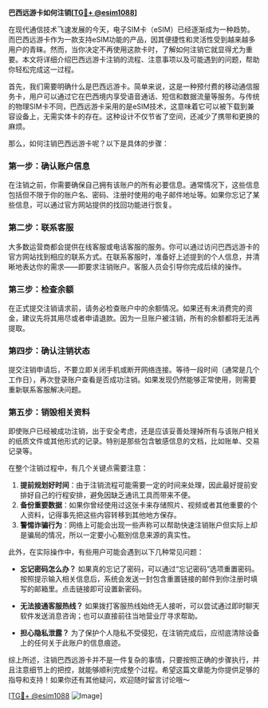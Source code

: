 **巴西远游卡如何注销[[TG💪+ @esim1088](https://t.me/s/esim1088)]**

在现代通信技术飞速发展的今天，电子SIM卡（eSIM）已经逐渐成为一种趋势。而巴西远游卡作为一款支持eSIM功能的产品，因其便捷性和灵活性受到越来越多用户的青睐。然而，当你决定不再使用这款卡时，了解如何注销它就显得尤为重要。本文将详细介绍巴西远游卡注销的流程、注意事项以及可能遇到的问题，帮助你轻松完成这一过程。

首先，我们需要明确什么是巴西远游卡。简单来说，这是一种预付费的移动通信服务卡，用户可以通过它在巴西境内享受语音通话、短信和数据流量等服务。与传统的物理SIM卡不同，巴西远游卡采用的是eSIM技术，这意味着它可以被下载到兼容设备上，无需实体卡的存在。这种设计不仅节省了空间，还减少了携带和更换的麻烦。

那么，如何注销巴西远游卡呢？以下是具体的步骤：

### **第一步：确认账户信息**
在注销之前，你需要确保自己拥有该账户的所有必要信息。通常情况下，这些信息包括但不限于你的账户名、密码、注册时使用的电子邮件地址等。如果你忘记了某些信息，可以通过官方网站提供的找回功能进行恢复。

### **第二步：联系客服**
大多数运营商都会提供在线客服或电话客服的服务。你可以通过访问巴西远游卡的官方网站找到相应的联系方式。在联系客服时，准备好上述提到的个人信息，并清晰地表达你的需求——即要求注销账户。客服人员会引导你完成后续的操作。

### **第三步：检查余额**
在正式提交注销请求前，请务必检查账户中的余额情况。如果还有未消费完的资金，建议先将其用尽或者申请退款。因为一旦账户被注销，所有的余额都将无法再提取。

### **第四步：确认注销状态**
提交注销申请后，不要立即关闭手机或断开网络连接。等待一段时间（通常是几个工作日），再次登录账户查看是否成功注销。如果发现仍然能够正常使用，则需要重新联系客服解决问题。

### **第五步：销毁相关资料**
即使账户已经被成功注销，出于安全考虑，还是应该妥善处理掉所有与该账户相关的纸质文件或其他形式的记录。特别是那些包含敏感信息的文档，比如账单、交易记录等。

在整个注销过程中，有几个关键点需要注意：

1. **提前规划好时间**：由于注销流程可能需要一定的时间来处理，因此最好提前安排好自己的行程安排，避免因缺乏通讯工具而带来不便。
2. **备份重要数据**：如果你曾经使用过这张卡来存储照片、视频或者其他重要的个人资料，记得事先把这些内容转移到其他地方保存。
3. **警惕诈骗行为**：网络上可能会出现一些声称可以帮助快速注销账户但实际上却是骗局的情况，所以一定要小心甄别信息来源的真实性。

此外，在实际操作中，有些用户可能会遇到以下几种常见问题：

- **忘记密码怎么办？**
  如果真的忘记了密码，可以通过“忘记密码”选项重置密码。按照提示输入相关信息后，系统会发送一封包含重置链接的邮件到你注册时填写的邮箱里。点击链接即可设置新密码。

- **无法接通客服热线？**
  如果拨打客服热线始终无人接听，可以尝试通过即时聊天软件发送消息咨询；也可以直接前往当地营业厅寻求帮助。

- **担心隐私泄露？**
  为了保护个人隐私不受侵犯，在注销完成后，应彻底清除设备上的任何关于此账户的信息痕迹。

综上所述，注销巴西远游卡并不是一件复杂的事情，只要按照正确的步骤执行，并且注意细节上的把控，就能够顺利完成整个过程。希望这篇文章能为你提供足够的指导和支持！如果你还有其他疑问，欢迎随时留言讨论哦～

[[TG💪+ @esim1088](https://t.me/s/esim1088) ![Image](https://i.postimg.cc/4NQfJmqS/Snipaste-2025-05-13-00-14-12.png)]
